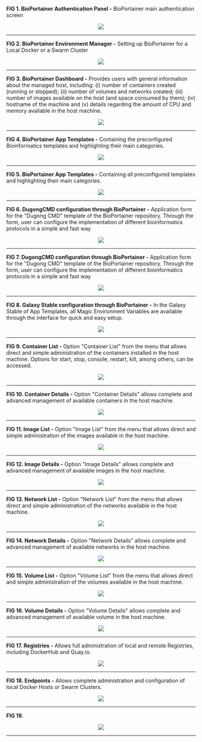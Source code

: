 **FIG 1. BioPortainer Authentication Panel -** BioPortainer main authentication screen
<p align="center"><img src="https://raw.githubusercontent.com/LaBiOS/BioPortainer/master/images/screen/f0.png"></p>

---

**FIG 2. BioPortainer Environment Manager -** Setting up BioPortainer for a Local Docker or a Swarm Cluster
<p align="center"><img src="https://raw.githubusercontent.com/LaBiOS/BioPortainer/master/images/screen/f1.png"></p>

---

**FIG 3. BioPortainer Dashboard -** Provides users with general information about the managed host, including: (i) number of containers created (running or stopped); (ii) number of volumes and networks created; (iii) number of images available on the host (and space consumed by them); (iv) hostname of the machine and (v) details regarding the amount of CPU and memory available in the host machine.
<p align="center"><img src="https://raw.githubusercontent.com/LaBiOS/BioPortainer/master/images/screen/f2.png"></p>

---

**FIG 4. BioPortainer App Templates -** Containing the preconfigured Bioinformatics templates and highlighting their main categories.
<p align="center"><img src="https://raw.githubusercontent.com/LaBiOS/BioPortainer/master/images/screen/f3.png"></p>

---

**FIG 5. BioPortainer App Templates -** Containing all preconfigured templates and highlighting their main categories.
<p align="center"><img src="https://raw.githubusercontent.com/LaBiOS/BioPortainer/master/images/screen/f4.png"></p>

---

**FIG 6. DugongCMD configuration through BioPortainer -** Application form for the "Dugong CMD" template of the BioPortainer repository. Through the form, user can configure the implementation of different bioinformatics protocols in a simple and fast way
<p align="center"><img src="https://raw.githubusercontent.com/LaBiOS/BioPortainer/master/images/screen/f5.png"></p>

---

**FIG 7. DugongCMD configuration through BioPortainer -** Application form for the "Dugong CMD" template of the BioPortainer repository. Through the form, user can configure the implementation of different bioinformatics protocols in a simple and fast way
<p align="center"><img src="https://raw.githubusercontent.com/LaBiOS/BioPortainer/master/images/screen/f6.png"></p>

---

**FIG 8. Galaxy Stable configuration through BioPortainer -** In the Galaxy Stable of App Templates, all Magic Environment Variables are available through the interface for quick and easy setup.
<p align="center"><img src="https://raw.githubusercontent.com/LaBiOS/BioPortainer/master/images/screen/f7.png"></p>

---

**FIG 9. Container List -** Option "Container List" from the menu that allows direct and simple administration of the containers installed in the host machine. Options for start, stop, console, restart, kill, among others, can be accessed.
<p align="center"><img src="https://raw.githubusercontent.com/LaBiOS/BioPortainer/master/images/screen/f8.png"></p>

---

**FIG 10. Container Details -** Option "Container Details" allows complete and advanced management of available containers in the host machine.
<p align="center"><img src="https://raw.githubusercontent.com/LaBiOS/BioPortainer/master/images/screen/f9.png"></p>

---

**FIG 11. Image List -** Option "Image List" from the menu that allows direct and simple administration of the images available in the host machine.
<p align="center"><img src="https://raw.githubusercontent.com/LaBiOS/BioPortainer/master/images/screen/f10.png"></p>

---

**FIG 12. Image Details -** Option "Image Details" allows complete and advanced management of available images in the host machine.
<p align="center"><img src="https://raw.githubusercontent.com/LaBiOS/BioPortainer/master/images/screen/f11.png"></p>

---

**FIG 13. Network List -** Option "Network List" from the menu that allows direct and simple administration of the networks available in the host machine.
<p align="center"><img src="https://raw.githubusercontent.com/LaBiOS/BioPortainer/master/images/screen/f12.png"></p>

---

**FIG 14. Network Details -** Option "Network Details" allows complete and advanced management of available networks in the host machine.
<p align="center"><img src="https://raw.githubusercontent.com/LaBiOS/BioPortainer/master/images/screen/f13.png"></p>

---

**FIG 15. Volume List -** Option "Volume List" from the menu that allows direct and simple administration of the volumes available in the host machine.
<p align="center"><img src="https://raw.githubusercontent.com/LaBiOS/BioPortainer/master/images/screen/f14.png"></p>

---

**FIG 16. Volume Details -** Option "Volume Details" allows complete and advanced management of available volume in the host machine.
<p align="center"><img src="https://raw.githubusercontent.com/LaBiOS/BioPortainer/master/images/screen/f15.png"></p>

---

**FIG 17. Registries -** Allows full administration of local and remote Registries, including DockerHub and Quay.io.
<p align="center"><img src="https://raw.githubusercontent.com/LaBiOS/BioPortainer/master/images/screen/f16.png"></p>

---

**FIG 18. Endpoints -** Allows complete administration and configuration of local Docker Hosts or Swarm Clusters.
<p align="center"><img src="https://raw.githubusercontent.com/LaBiOS/BioPortainer/master/images/screen/f17.png"></p>

---

**FIG 19.**
<p align="center"><img src="https://raw.githubusercontent.com/LaBiOS/BioPortainer/master/images/screen/f18.png"></p>

---
